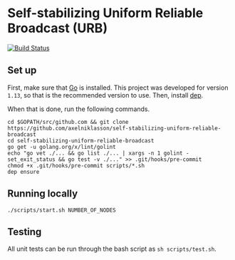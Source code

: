 # Self-stabilizing Uniform Reliable Broadcast (URB)
[![Build Status](https://travis-ci.org/axelniklasson/self-stabilizing-uniform-reliable-broadcast.svg?branch=master)](https://travis-ci.org/axelniklasson/self-stabilizing-uniform-reliable-broadcast)

## Set up
First, make sure that [Go](https://golang.org/doc/install) is installed. This project was developed for version `1.13`, so that is the recommended version to use. Then, install [dep](https://golang.github.io/dep/docs/installation.html).

When that is done, run the following commands.
```
cd $GOPATH/src/github.com && git clone https://github.com/axelniklasson/self-stabilizing-uniform-reliable-broadcast
cd self-stabilizing-uniform-reliable-broadcast
go get -u golang.org/x/lint/golint
echo "go vet ./... && go list ./... | xargs -n 1 golint -set_exit_status && go test -v ./..." >> .git/hooks/pre-commit
chmod +x .git/hooks/pre-commit scripts/*.sh
dep ensure
```

## Running locally
```
./scripts/start.sh NUMBER_OF_NODES
```

## Testing
All unit tests can be run through the bash script as `sh scripts/test.sh`.
